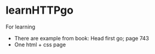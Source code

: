 # learnHTTPgo
For learning

+ There are example from book: Head first go; page 743
+ One html + css page